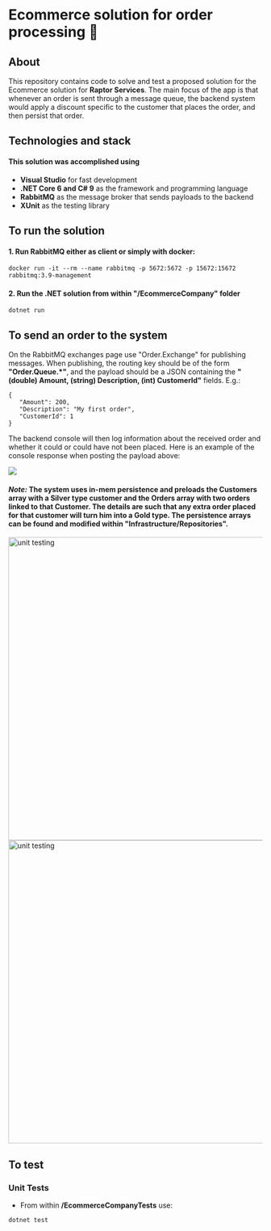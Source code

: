 # Ecommerce solution for order processing 🚚

## About
This repository contains code to solve and test a proposed solution for the Ecommerce solution for **Raptor Services**.
The main focus of the app is that whenever an order is sent through a message queue, the backend system would apply a discount specific to the customer that places the order, and then persist that order.

## Technologies and stack
#### This solution was accomplished using
- **Visual Studio** for fast development
- **.NET Core 6 and C# 9** as the framework and programming language
- **RabbitMQ** as the message broker that sends payloads to the backend
- **XUnit** as the testing library

## To run the solution

#### 1. Run RabbitMQ either as client or simply with docker:
```shell
docker run -it --rm --name rabbitmq -p 5672:5672 -p 15672:15672 rabbitmq:3.9-management
```

#### 2. Run the .NET solution from within "/EcommerceCompany" folder
```shell
dotnet run
```

## To send an order to the system

On the RabbitMQ exchanges page use "Order.Exchange" for publishing messages. When publishing, the routing key should be of the form **"Order.Queue.\*"**, and the payload should be a JSON containing the **"(double) Amount, (string) Description, (int) CustomerId"** fields. E.g.:
```shell
{
   "Amount": 200,
   "Description": "My first order",
   "CustomerId": 1
}
```
The backend console will then log information about the received order and whether it could or could have not been placed. Here is an example of the console response when posting the payload above:

<img src="https://i.postimg.cc/8zjF2fv1/Screenshot-2022-01-30-165820.jpg">

#### *Note:* The system uses in-mem persistence and preloads the Customers array with a Silver type customer and the Orders array with two orders linked to that Customer. The details are such that any extra order placed for that customer will turn him into a Gold type. The persistence arrays can be found and modified within "Infrastructure/Repositories".

<img src="https://i.postimg.cc/4yXCctGV/Screenshot-2022-01-30-171039.jpg" alt="unit testing" width="600"/>
<img src="https://i.postimg.cc/HWzRKrHv/Screenshot-2022-01-30-171148.jpg" alt="unit testing" width="600"/>

## To test

### Unit Tests
- From within **/EcommerceCompanyTests** use:
```shell
dotnet test
```
